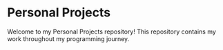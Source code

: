 # Personal Projects

Welcome to my Personal Projects repository! This repository contains my work throughout my programming journey.
